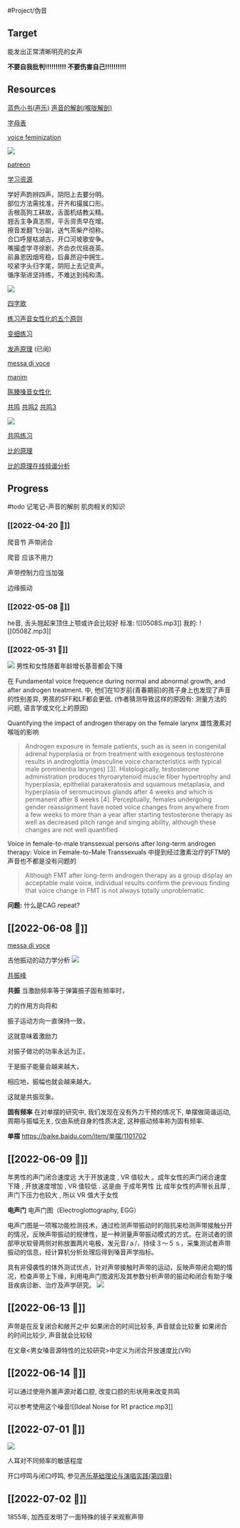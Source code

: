 #Project/伪音
## Target
能发出正常清晰明亮的女声



**不要自我批判!!!!!!!!!!  不要伤害自己!!!!!!!!!!**

## Resources
[蓝色小书(声乐)](x-devonthink-item://CFD97273-DD7C-45E9-8B20-3138A7E7A719)
[声音的解剖(喉咙解剖)](x-devonthink-item://2DE113C1-D2A6-40FA-88A9-CF4489C5D322)

[字母表](http://xh.5156edu.com/pinyi.html)

[voice feminization](https://www.youtube.com/watch?v=BfCS01MkbIY&list=PLYJkVI7LLpknvBww07jnsxbz-_Lkynsry)

![](https://picture-bed-1301848969.cos.ap-shanghai.myqcloud.com/20220527153004.png)


[patreon](https://www.patreon.com/m/2213555/posts)

[学习资源](https://docs.google.com/spreadsheets/d/1F0zsAOoyfBXu63_U2zy0et0Ku1OxZ0DCDKUsEI5Ebjs/edit#gid=1676784532)

学好声韵辨四声，阴阳上去要分明。  
部位方法需找准，开齐和撮属口形。  
舌根高狗工耕故，舌面机结教尖精。  
翘舌主争真志照，平舌资责早在增。  
擦音发翻飞分副，送气茶柴产彻称。  
合口呼屋枯湖古，开口河坡歌安争。  
嘴撮虚学寻徐剧，齐齿衣优摇夜英。  
前鼻恩因烟弯稳，后鼻昂迎中拥生。  
咬紧字头归字尾，阴阳上去记变声。  
循序渐进坚持练，不难达到纯和清。

![](https://picture-bed-1301848969.cos.ap-shanghai.myqcloud.com/20220611151818.png)


[四字歌](https://www.bilibili.com/video/BV19J411a7uB)


[练习声音女性化的五个原则](https://www.patreon.com/posts/5-key-basics-for-34795850)

[变细练习](https://docs.google.com/document/d/16Yv30tSd7qRvhULK-mdmw8jVWiiiVISGn0vPcmEgHtU/edit)


[发声原理](https://newt.phys.unsw.edu.au/jw/voice.html) (已阅)

[messa di voce](https://www.youtube.com/watch?v=3wYQOF2ltig)

[manim](https://github.com/3b1b/manim)
 
[陈臻嗓音女性化](https://zhuanlan.zhihu.com/p/205516268)



[共鸣](https://www.youtube.com/watch?v=D_b--xk7IxM)
[共鸣2](https://www.youtube.com/watch?v=21ZfGPp-Ves)
[共鸣3](https://www.youtube.com/watch?v=YSf8e1JkSLo)


![](https://picture-bed-1301848969.cos.ap-shanghai.myqcloud.com/20220613162233.png)

[共鸣练习](https://www.patreon.com/posts/64908939)

[比的原理](https://bideyuanli.com/p/3668)


[比的原理在线频谱分析](https://bideyuanli.com/pp)
## Progress
#todo 记笔记-声音的解剖 肌肉相关的知识

### [[2022-04-20 📅]]
爬音节
声带闭合

爬音 应该不用力

声带控制力应当加强

边缘振动

### [[2022-05-08 📅]]
he音, 舌头翘起来顶住上颚或许会比较好
标准:
![[0508S.mp3]]
我的:
![[0508Z.mp3]]
  

### [[2022-05-31 📅]]
![](https://picture-bed-1301848969.cos.ap-shanghai.myqcloud.com/20220531225758.png)
男性和女性随着年龄增长基音都会下降

在 Fundamental voice frequence during normal and abnormal growth, and after androgen treatment. 中, 他们在10岁前(青春期前)的孩子身上也发现了声音的性别差异, 男孩的SFF和LF都会更低. (作者猜测导致这样的原因有: 测量方法的问题, 语言学或文化上的原因)


Quantifying the impact of androgen therapy on the female larynx
雄性激素对喉咙的影响
>Androgen exposure in female patients, such as is seen in congenital adrenal hyperplasia or from treatment with exogenous testosterone results in androglottia (masculine voice characteristics with typical male prominentia larynges) [3]. Histologically, testosterone administration produces thyroarytenoid muscle fiber hypertrophy and hyperplasia, epithelial parakeratosis and squamous metaplasia, and hyperplasia of seromucinous glands after 4 weeks and which is permanent after 8 weeks [4]. Perceptually, females undergoing gender reassignment have noted voice changes from anywhere from a few weeks to more than a year after starting testosterone therapy as well as decreased pitch range and singing ability, although these changes are not well quantified

Voice in female-to-male transsexual persons after long-term androgen therapy: Voice in Female-to-Male Transsexuals 中提到经过激素治疗的FTM的声音也不都是没有问题的
>Although FMT after long-term androgen therapy as a group display an acceptable male voice, individual results confirm the previous finding that voice change in FMT is not always totally unproblematic.

**问题:** 什么是CAG repeat?


## [[2022-06-08 📅]]
[messa di voce](https://www.youtube.com/watch?v=3wYQOF2ltig)

吉他振动的动力学分析
![](https://picture-bed-1301848969.cos.ap-shanghai.myqcloud.com/20220608171446.png)

[共振峰](https://zhuanlan.zhihu.com/p/58506683)

**共振**
当激励频率等于弹簧振子固有频率时，

力的作用方向将和

振子运动方向一直保持一致，

这就意味着激励力

对振子做功的功率永远为正，

于是振子能量会越来越大，

相应地，振幅也就会越来越大。

这就是共振现象。

**固有频率**
在对单摆的研究中, 我们发现在没有外力干预的情况下, 单摆做简谐运动, 周期与振幅无关, 仅由系统自身的性质决定, 这种振动频率称为固有频率.

**单摆**
https://baike.baidu.com/item/单摆/1101702

## [[2022-06-09 📅]]
年男性的声门闭合速度远 大于开放速度 , VR 值较大 。成年女性的声门闭合速度下降 , 开放速度增加 , VR 值较低 . 这是由 于成年男性 比 成年女性的声带长且厚 , 声门下压力也较大 , 所以 VR 值大于女性 


**电声门**
电声门图（Electroglottography, EGG）

电声门图是一项喉功能检测技术，通过检测声带振动时的阻抗来检测声带接触分开的情况，反映声带振动的规律性，是一种测量声带振动模式的方式。在测试者的颈部甲状软骨两侧对称放置两片电极，发元音/ａ/，持续３～５ｓ，采集测试者声带振动的信息，经计算机分析处理后得到嗓音声学指标。

具有非侵袭性的体外测试优点，针对声带接触时声带的运动，反映声带闭合期的情况，检查声带上下缘，利用电声门图波形及其参数分析声带的振动和闭合有助于嗓音疾病诊断、治疗及声学研究。
![](https://picture-bed-1301848969.cos.ap-shanghai.myqcloud.com/20220609171209.png)


## [[2022-06-13 📅]]
声带是在反复闭合和敞开之中
如果闭合的时间比较多, 声音就会比较重
如果闭合的时间比较少, 声音就会比较轻

在文章<男女嗓音源特性的比较研究>中定义为闭合开放速度比(VR)


## [[2022-06-14 📅]]
可以通过使用外置声源对着口腔, 改变口腔的形状用来改变共鸣

可以参考使用这个噪音![[Ideal Noise for R1 practice.mp3]]

## [[2022-07-01 📅]]
![](https://picture-bed-1301848969.cos.ap-shanghai.myqcloud.com/20220701170410.png)

人耳对不同频率的敏感程度


开口哼鸣与闭口哼鸣, 参见[声乐基础理论与演唱实践(第四章)](x-devonthink-item://D6E90521-CC30-410D-9882-FF799920F8D2)

## [[2022-07-02 📅]]
1855年, 加西亚发明了一面特殊的镜子来观察声带